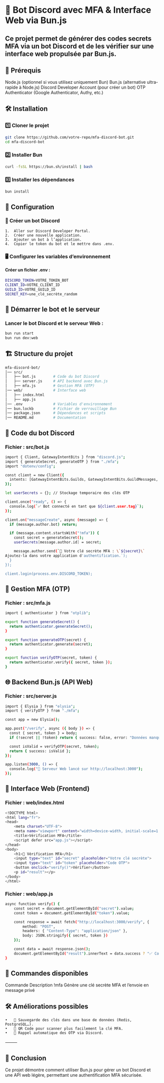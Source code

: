 # 🔐 Bot Discord avec MFA & Interface Web via Bun.js

## Ce projet permet de générer des codes secrets MFA via un bot Discord et de les vérifier sur une interface web propulsée par Bun.js.

## 📌 Prérequis
Node.js (optionnel si vous utilisez uniquement Bun)
Bun.js (alternative ultra-rapide à Node.js)
Discord Developer Account (pour créer un bot)
OTP Authenticator (Google Authenticator, Authy, etc.)

## 🛠️ Installation

### 1️⃣ Cloner le projet
```sh
git clone https://github.com/votre-repo/mfa-discord-bot.git
cd mfa-discord-bot
```

### 2️⃣ Installer Bun
```sh
curl -fsSL https://bun.sh/install | bash
```
### 3️⃣ Installer les dépendances
```sh
bun install
```
## 📝 Configuration

### 🔑 Créer un bot Discord
	1.	Aller sur Discord Developer Portal.
	2.	Créer une nouvelle application.
	3.	Ajouter un bot à l’application.
	4.	Copier le token du bot et le mettre dans .env.

### 🖥️ Configurer les variables d’environnement

#### Créer un fichier .env :
```sh
DISCORD_TOKEN=VOTRE_TOKEN_BOT
CLIENT_ID=VOTRE_CLIENT_ID
GUILD_ID=VOTRE_GUILD_ID
SECRET_KEY=une_clé_secrète_random
```
## 🚀 Démarrer le bot et le serveur

### Lancer le bot Discord et le serveur Web :
```sh
bun run start
bun run dev:web 
```
## 🏗️ Structure du projet
```sh
mfa-discord-bot/
│── src/
│   ├── bot.js        # Code du bot Discord
│   ├── server.js     # API backend avec Bun.js
│   ├── mfa.js        # Gestion MFA (OTP)
│── web/              # Interface web
│   ├── index.html
│   ├── app.js
│── .env              # Variables d'environnement
│── bun.lockb         # Fichier de verrouillage Bun
│── package.json      # Dépendances et scripts
│── README.md         # Documentation
```
## 🤖 Code du bot Discord

### Fichier : src/bot.js
```sh
import { Client, GatewayIntentBits } from "discord.js";
import { generateSecret, generateOTP } from "./mfa";
import "dotenv/config";

const client = new Client({
  intents: [GatewayIntentBits.Guilds, GatewayIntentBits.GuildMessages, GatewayIntentBits.MessageContent],
});

let userSecrets = {}; // Stockage temporaire des clés OTP

client.once("ready", () => {
  console.log(`✅ Bot connecté en tant que ${client.user.tag}`);
});

client.on("messageCreate", async (message) => {
  if (message.author.bot) return;

  if (message.content.startsWith("!mfa")) {
    const secret = generateSecret();
    userSecrets[message.author.id] = secret;

    message.author.send(`🔑 Votre clé secrète MFA : \`${secret}\`
Ajoutez-la dans votre application d'authentification.`);
  }
});

client.login(process.env.DISCORD_TOKEN);
```
## 🔑 Gestion MFA (OTP)

### Fichier : src/mfa.js
```sh
import { authenticator } from "otplib";

export function generateSecret() {
  return authenticator.generateSecret();
}

export function generateOTP(secret) {
  return authenticator.generate(secret);
}

export function verifyOTP(secret, token) {
  return authenticator.verify({ secret, token });
}
```
## 🌐 Backend Bun.js (API Web)

### Fichier : src/server.js
```sh
import { Elysia } from "elysia";
import { verifyOTP } from "./mfa";

const app = new Elysia();

app.post("/verify", async ({ body }) => {
  const { secret, token } = body;
  if (!secret || !token) return { success: false, error: "Données manquantes" };

  const isValid = verifyOTP(secret, token);
  return { success: isValid };
});

app.listen(3000, () => {
  console.log("🚀 Serveur Web lancé sur http://localhost:3000");
});
```
## 🎨 Interface Web (Frontend)

### Fichier : web/index.html
```sh
<!DOCTYPE html>
<html lang="fr">
<head>
    <meta charset="UTF-8">
    <meta name="viewport" content="width=device-width, initial-scale=1.0">
    <title>Vérification MFA</title>
    <script defer src="app.js"></script>
</head>
<body>
    <h1>🔐 Vérification MFA</h1>
    <input type="text" id="secret" placeholder="Votre clé secrète">
    <input type="text" id="token" placeholder="Code OTP">
    <button onclick="verify()">Vérifier</button>
    <p id="result"></p>
</body>
</html>
```
### Fichier : web/app.js
```sh
async function verify() {
    const secret = document.getElementById("secret").value;
    const token = document.getElementById("token").value;

    const response = await fetch("http://localhost:3000/verify", {
        method: "POST",
        headers: { "Content-Type": "application/json" },
        body: JSON.stringify({ secret, token })
    });

    const data = await response.json();
    document.getElementById("result").innerText = data.success ? "✅ Code valide" : "❌ Code invalide";
}
```
## 📜 Commandes disponibles

Commande
Description
!mfa
Génère une clé secrète MFA et l’envoie en message privé

## 🛠️ Améliorations possibles
	•	🔄 Sauvegarde des clés dans une base de données (Redis, PostgreSQL…).
	•	📲 QR Code pour scanner plus facilement la clé MFA.
	•	🔔 Rappel automatique des OTP via Discord.

⸻

## 🏁 Conclusion

Ce projet démontre comment utiliser Bun.js pour gérer un bot Discord et une API web légère, permettant une authentification MFA sécurisée.